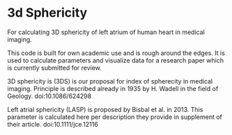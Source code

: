 # 3d Sphericity
For calculating 3D sphericity of left atrium of human heart in medical imaging. 

This code is built for own academic use and is rough around the edges. It is used to calculate parameters and visualize data for a research paper which is currently submitted for review.

3D sphericity is (3DS) is our proposal for index of spherecity in medical imaging. Principle is described already in 1935 by H. Wadell in the field of Geology. doi:10.1086/624298

Left atrial sphericity (LASP) is proposed by Bisbal et al. in 2013. This parameter is calculated here per description they provide in supplement of their article. doi:10.1111/jce.12116
